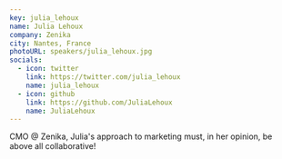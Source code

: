```yaml
---
key: julia_lehoux
name: Julia Lehoux
company: Zenika
city: Nantes, France
photoURL: speakers/julia_lehoux.jpg
socials:
  - icon: twitter
    link: https://twitter.com/julia_lehoux
    name: julia_lehoux
  - icon: github
    link: https://github.com/JuliaLehoux
    name: JuliaLehoux
---
```


CMO @ Zenika, Julia's approach to marketing must, in her opinion, be above all collaborative!